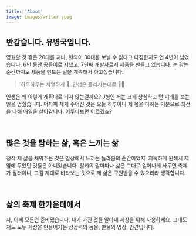 ```yaml
---
title: 'About'
image: images/writer.jpeg
---
```


## 반갑습니다. 유병국입니다.

영원할 것 같은 20대를 지나, 헛되이 30대를 보낼 수 없다고 다짐한지도 언 4년이 넘었습니다. 6년 동안 공돌이로 지냈고, 7년째 개발자로서 제품을 만들고 있습니다. 눈 감는 순간까지도 제품을 만드는 일을 계속해서 하고싶습니다.

> 하루하루는 치열하게 🥊, 인생은 흘러가는대로 🏄‍♀ ️ <br/>

인생은 왜 이렇게 계획대로 되지 않는걸까요? J형인 저는 크게 상심하고 먼 미래를 보는 일을 멈췄습니다. 어차피 제게 주어진 것은 오늘 하루이니 제 몫을 다하는 기분으로 최선을 다해 매일을 살아갑니다. 이루다보면 이르겠죠?

<br/>

## 많은 것을 탐하는 삶, 혹은 느끼는 삶
정작 제 삶을 채워주는 것은 일상에서 느끼는 놀라움의 순간이었지, 지독하게 원해서 제 옆에 두었던 것들은 아니었습니다. 릴케의 말마따나 삶은 그대로 일어나게 놔두면 축제가 될터이니, 그걸 제대로 바라보는 것으로 제 삶은 구원받을 수 있으리라 생각합니다.

<br/>

## 삶의 축제 한가운데에서
자, 이제 모든건 준비됐습니다. 내가 가진 것들 알아내 세상을 위해 사용하세요. 그대도 저도 모두 세상을 만들어가는 상상력의 동물, 만물의 영장, 인간입니다.